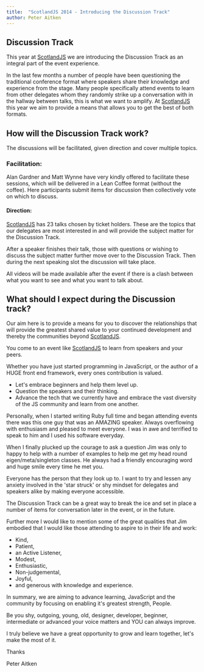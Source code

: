 ```yaml
---
title:  "ScotlandJS 2014 - Introducing the Discussion Track"
author: Peter Aitken
---
```


## Discussion Track
This year at [ScotlandJS](http://scotlandjs.com/) we are introducing the Discussion Track as an integral part of the event experience.

In the last few months a number of people have been questioning the traditional conference format where speakers share their knowledge and experience from the stage. Many people specifically attend events to learn from other delegates whom they randomly strike up a conversation with in the hallway between talks, this is what we want to amplify. At [ScotlandJS](http://scotlandjs.com/) this year we aim to provide a means that allows you to get the best of both formats.


## How will the Discussion Track work?
The discussions will be facilitated, given direction and cover multiple topics.

### Facilitation:
Alan Gardner and Matt Wynne have very kindly offered to facilitate these sessions, which will be delivered in a Lean Coffee format (without the coffee). Here participants submit items for discussion then collectively vote on which to discuss.

#### Direction:
[ScotlandJS](http://scotlandjs.com/) has 23 talks chosen by ticket holders. These are the topics that our delegates are most interested in and will provide the subject matter for the Discussion Track.

After a speaker finishes their talk, those with questions or wishing to discuss the subject matter further move over to the Discussion Track. Then during the next speaking slot the discussion will take place.

All videos will be made available after the event if there is a clash between what you want to see and what you want to talk about.

## What should I expect during the Discussion track?
Our aim here is to provide a means for you to discover the relationships that will provide the greatest shared value to your continued development and thereby the communities beyond [ScotlandJS](http://scotlandjs.com/).

You come to an event like [ScotlandJS](http://scotlandjs.com/) to learn from speakers and your peers.

Whether you have just started programming in JavaScript, or the author of a HUGE front end framework, every ones contribution is valued.

* Let's embrace beginners and help them level up.
* Question the speakers and their thinking.
* Advance the tech that we currently have and embrace the vast diversity of the JS community and learn from one another.

Personally, when I started writing Ruby full time and began attending events there was this one guy that was an AMAZING speaker. Always overflowing with enthusiasm and pleased to meet everyone. I was in awe and terrified to speak to him and I used his software everyday.

When I finally plucked up the courage to ask a question Jim was only to happy to help with a number of examples to help me get my head round eigen/meta/singleton classes. He always had a friendly encouraging word and huge smile every time he met you.

Everyone has the person that they look up to. I want to try and lessen any anxiety involved in the 'star struck' or shy mindset for delegates and speakers alike by making everyone accessible.

The Discussion Track can be a great way to break the ice and set in place a number of items for conversation later in the event, or in the future.

Further more I would like to mention some of the great qualities that Jim embodied that I would like those attending to aspire to in their life and work:

* Kind,
* Patient,
* an Active Listener,
* Modest,
* Enthusiastic,
* Non-judgemental,
* Joyful,
* and generous with knowledge and experience.

In summary, we are aiming to advance learning, JavaScript and the community by focusing on enabling it's greatest strength, People.

Be you shy, outgoing, young, old, designer, developer, beginner, intermediate or advanced your voice matters and YOU can always improve.

I truly believe we have a great opportunity to grow and learn together, let's make the most of it.

Thanks

Peter Aitken
